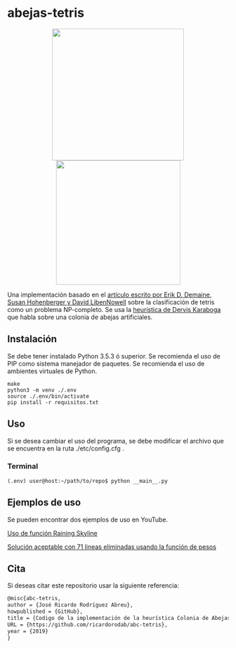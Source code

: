 # abejas-tetris

<p align="center">
<img src="http://seminarioenvejecimiento.unam.mx/3ciive/wp-content/uploads/2019/03/ciencias.png" height="300" width="300" />
<img src="https://upload.wikimedia.org/wikipedia/commons/thumb/c/ca/Escudo-UNAM-escalable.svg/200px-Escudo-UNAM-escalable.svg.png" width="283" height="283" />
</p>

Una implementación basado en el [artículo escrito por Erik D. Demaine, Susan Hohenberger y
David LibenNowell](https://arxiv.org/pdf/cs/0210020.pdf) sobre la clasificación de tetris como un problema NP-completo.
Se usa la [heurística de Dervis Karaboga](http://www.cs.uoi.gr/~lagaris/GRAD_GLOPT/projects/bee_colony.pdf) que habla sobre una colonia de abejas artificiales.

## Instalación

Se debe tener instalado Python 3.5.3 ó superior.
Se recomienda el uso de PIP como sistema manejador de paquetes.
Se recomienda el uso de ambientes virtuales de Python.


```shell
make
python3 -m venv ./.env
source ./.env/bin/activate
pip install -r requisitos.txt
```

## Uso

Si se desea cambiar el uso del programa, se debe modificar el archivo que se encuentra en la ruta ./etc/config.cfg .

### Terminal

```shell
(.env) user@host:~/path/to/repo$ python __main__.py
```

## Ejemplos de uso

Se pueden encontrar dos ejemplos de uso en YouTube.

[Uso de función Raining Skyline](https://youtu.be/F-Nxjvu8fPA)

[Solución aceptable con 71 lineas eliminadas usando la función de pesos](https://youtu.be/rjpVh7kaREY)

## Cita

Si deseas citar este repositorio usar la siguiente referencia:

```tex
@misc{abc-tetris,
author = {José Ricardo Rodríguez Abreu},
howpublished = {GitHub},
title = {Codigo de la implementación de la heurística Colonia de Abejas Artificiales a una instancia del problema de la 3-partición: Tetris},
URL = {https://github.com/ricardorodab/abc-tetris},
year = {2019}
}
```